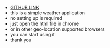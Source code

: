 * [GITHUB LINK](https://github.com/190032016-srinivas/FSWD_IS/tree/main/weather_app)
* this is a simple weather application
* no setting up is required 
* just open the html file in chrome
* or in other geo-location supported browsers
* you can start using it 
* thank you 